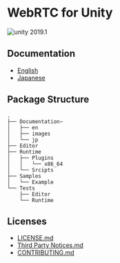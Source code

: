 # WebRTC for Unity

<img src="https://img.shields.io/badge/unity-2019.1-green.svg?style=flat-square" alt="unity 2019.1">

## Documentation

- [English](./Documentation~/en/webrtc.md)
- [Japanese]( ./Documentation~/jp/webrtc.md)

## Package Structure

```
.
├── Documentation~
│   ├── en
│   ├── images
│   └── jp
├── Editor
├── Runtime
│   ├── Plugins
│   │   └── x86_64
│   └── Srcipts
├── Samples
│   └── Example
└── Tests
    ├── Editor
    └── Runtime
```


## Licenses

- [LICENSE.md](LICENSE.md)
- [Third Party Notices.md](Third%20Party%20Notices.md)
- [CONTRIBUTING.md](CONTRIBUTING.md)
